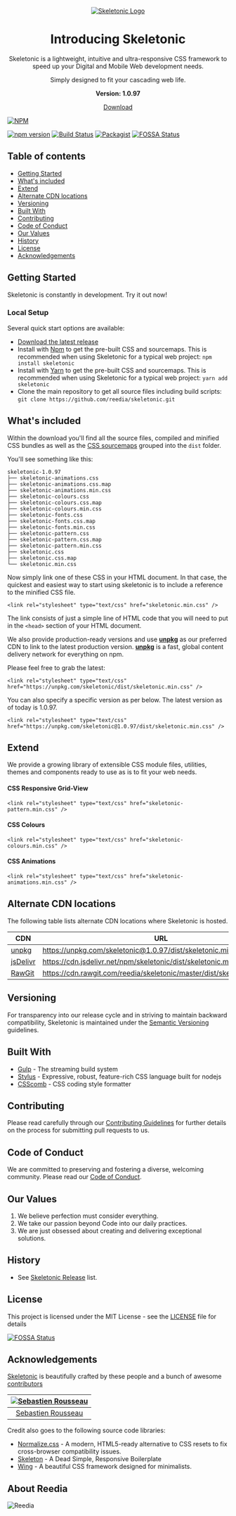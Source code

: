 <p align="center">
	<a href="https://skeletonic.io">
		<img src="https://github.com/reedia/skeletonic/raw/master/images/skeletonic.png" alt="Skeletonic Logo"  />
	</a>  
</p>

<h1 align="center">Introducing Skeletonic</h1>

<p align="center">Skeletonic is a lightweight, intuitive and ultra-responsive CSS framework to speed up your Digital and Mobile Web development needs.</p>

<p align="center">Simply designed to fit your cascading web life.</p>

<p align="center"><strong>Version: 1.0.97</strong></p>

<p align="center">
  <a href="https://github.com/reedia/skeletonic/archive/v1.0.97.zip" class="button primary">Download</a>
</p>

[![NPM](https://nodei.co/npm/skeletonic.png)](https://nodei.co/npm/skeletonic/)

[![npm version](https://badge.fury.io/js/skeletonic.svg)](https://badge.fury.io/js/skeletonic)
[![Build Status](https://travis-ci.org/reedia/skeletonic.svg?branch=master)](https://travis-ci.org/reedia/skeletonic)
[![Packagist](https://img.shields.io/badge/license-MIT-blue.svg)](https://skeletonic.github.io/license)
[![FOSSA Status](https://app.fossa.io/api/projects/git%2Bgithub.com%2Freedia%2Fskeletonic.svg?type=shield)](https://app.fossa.io/projects/git%2Bgithub.com%2Freedia%2Fskeletonic?ref=badge_shield)

## Table of contents

- [Getting Started](#getting-started)
- [What's included](#whats-included)
- [Extend](#extend)
- [Alternate CDN locations](#alternate-cdn-locations)
- [Versioning](#versioning)
- [Built With](#built-with)
- [Contributing](#contributing)
- [Code of Conduct](#code-of-conduct)
- [Our Values](#our-values)
- [History](#history)
- [License](#license)
- [Acknowledgements](#acknowledgements)

## Getting Started

Skeletonic is constantly in development. Try it out now!
### Local Setup

Several quick start options are available:

-   [Download the latest release](https://github.com/reedia/skeletonic/archive/v1.0.97.zip)
-   Install with [Npm](https://www.npmjs.com/package/skeletonic) to get the pre-built CSS and sourcemaps. This is recommended when using Skeletonic for a typical web project: ```npm install skeletonic```
-   Install with [Yarn](https://yarnpkg.com/en/package/skeletonic) to get the pre-built CSS and sourcemaps. This is recommended when using Skeletonic for a typical web project: ```yarn add skeletonic```
-   Clone the main repository to get all source files including build scripts: `git clone https://github.com/reedia/skeletonic.git`

## What's included

Within the download you'll find all the source files, compiled and minified CSS bundles as well as the [CSS sourcemaps](https://developers.google.com/web/tools/chrome-devtools/javascript/source-maps) grouped into the ```dist``` folder. 

You'll see something like this:

```
skeletonic-1.0.97
├── skeletonic-animations.css
├── skeletonic-animations.css.map
├── skeletonic-animations.min.css
├── skeletonic-colours.css
├── skeletonic-colours.css.map
├── skeletonic-colours.min.css
├── skeletonic-fonts.css
├── skeletonic-fonts.css.map
├── skeletonic-fonts.min.css
├── skeletonic-pattern.css
├── skeletonic-pattern.css.map
├── skeletonic-pattern.min.css
├── skeletonic.css
├── skeletonic.css.map
└── skeletonic.min.css
```
Now simply link one of these CSS in your HTML document. In that case, the quickest and easiest way to start using skeletonic is to include a reference to the minified CSS file.

```<link rel="stylesheet" type="text/css" href="skeletonic.min.css" />```

The link consists of just a simple line of HTML code that you will need to put in the ```<head>```  section of your HTML document.

We also provide production-ready versions and use **[unpkg](https://unpkg.com/)** as our preferred CDN to link to the latest production version. **[unpkg](https://unpkg.com/)** is a fast, global content delivery network for everything on npm.  

Please feel free to grab the latest:

```<link rel="stylesheet" type="text/css" href="https://unpkg.com/skeletonic/dist/skeletonic.min.css" />```

You can also specify a specific version as per below. The latest version as of today is 1.0.97.

```<link rel="stylesheet" type="text/css" href="https://unpkg.com/skeletonic@1.0.97/dist/skeletonic.min.css" />```

## Extend

We provide a growing library of extensible CSS module files, utilities, themes and components ready to use as is to fit your web needs.
#### CSS Responsive Grid-View
```<link rel="stylesheet" type="text/css" href="skeletonic-pattern.min.css" />```

#### CSS Colours
```<link rel="stylesheet" type="text/css" href="skeletonic-colours.min.css" />```

#### CSS Animations
```<link rel="stylesheet" type="text/css" href="skeletonic-animations.min.css" />```

## Alternate CDN locations
The following table lists alternate CDN locations where Skeletonic is hosted.

| CDN | URL | HTTPS | Combo |
|---|---|---|---|
| [unpkg](https://unpkg.com/) | https://unpkg.com/skeletonic@1.0.97/dist/skeletonic.min.css | Yes | No |
| [jsDelivr](https://www.jsdelivr.com/) | https://cdn.jsdelivr.net/npm/skeletonic/dist/skeletonic.min.css  | Yes | Yes |
| [RawGit](http://rawgit.com/) | https://cdn.rawgit.com/reedia/skeletonic/master/dist/skeletonic.min.css | Yes | No |

## Versioning
For transparency into our release cycle and in striving to maintain backward compatibility, Skeletonic is maintained under the [Semantic Versioning](https://semver.org/) guidelines. 

## Built With
-   [Gulp](https://gulpjs.com/) - The streaming build system
-   [Stylus](http://stylus-lang.com/) - Expressive, robust, feature-rich CSS language built for nodejs
-   [CSScomb](http://csscomb.com/) - CSS coding style formatter

## Contributing

Please read carefully through our [Contributing Guidelines](https://github.com/reedia/skeletonic/blob/master/CONTRIBUTING.md) for further details on the process for submitting pull requests to us.

## Code of Conduct
We are committed to preserving and fostering a diverse, welcoming community. Please read our [Code of Conduct](https://github.com/reedia/skeletonic/blob/master/CODE_OF_CONDUCT.md).

## Our Values
1.  We believe perfection must consider everything.
2.  We take our passion beyond Code into our daily practices.
3.  We are just obsessed about creating and delivering exceptional solutions.

## History

*   See [Skeletonic Release](https://github.com/reedia/skeletonic/releases) list.


## License

This project is licensed under the MIT License - see the [LICENSE](https://github.com/reedia/skeletonic/blob/master/LICENSE) file for details


[![FOSSA Status](https://app.fossa.io/api/projects/git%2Bgithub.com%2Freedia%2Fskeletonic.svg?type=large)](https://app.fossa.io/projects/git%2Bgithub.com%2Freedia%2Fskeletonic?ref=badge_large)

## Acknowledgements

[Skeletonic](https://skeletonic.io) is beautifully crafted by these people and a bunch of awesome [contributors](https://github.com/reedia/skeletonic/graphs/contributors)

[![Sebastien Rousseau](https://avatars0.githubusercontent.com/u/1394998?s=117)](https://sebastienrousseau.co.uk) |
|:---:
[Sebastien Rousseau](https://github.com/sebastienrousseau) |

Credit also goes to the following source code libraries:
-   [Normalize.css](http://necolas.github.io/normalize.css/) - A modern, HTML5-ready alternative to CSS resets to fix cross-browser compatibility issues.
-   [Skeleton](http://www.getskeleton.com) - A Dead Simple, Responsive Boilerplate
-   [Wing](https://kbrsh.github.io/wing/) - A beautiful CSS framework designed for minimalists.

## About Reedia

![Reedia](https://avatars0.githubusercontent.com/u/488747?s=200)
